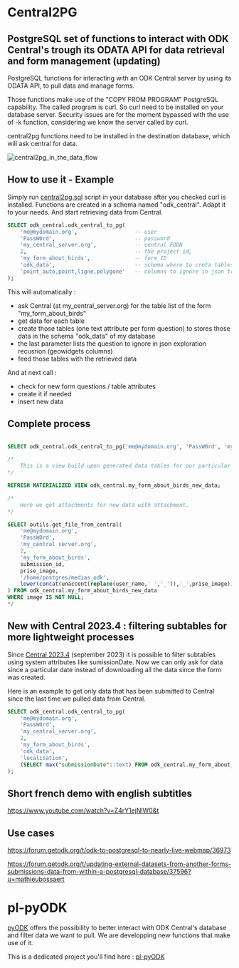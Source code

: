 # Central2PG
## PostgreSQL set of functions to interact with ODK Central's trough its ODATA API for data retrieval and form management (updating)

PostgreSQL functions for interacting with an ODK Central server by using its ODATA API, to pull data and manage forms.

Those functions make use of the "COPY FROM PROGRAM" PostgreSQL capability. The called program is curl. So curl need to be installed on your database server.
Security issues are for the moment bypassed with the use of -k function, considering we know the server called by curl.

central2pg functions need to be installed in the destination database, which will ask central for data.

![central2pg_in_the_data_flow](https://user-images.githubusercontent.com/1642645/165459944-a8bfe56e-6cf3-410d-b337-70fe6d1e5ef3.png)

## How to use it - Example

Simply run [central2pg.sql](https://github.com/mathieubossaert/central2pg/blob/master/central2pg.sql) script in your database after you checked curl is installed.
Functions are created in a schema named "odk_central". Adapt it to your needs.
And start retrieving data from Central.

```sql
SELECT odk_central.odk_central_to_pg(
	'me@mydomain.org',                  -- user
	'PassW0rd',                         -- password
	'my_central_server.org',            -- central FQDN
	2,                                  -- the project id, 
	'my_form_about_birds',              -- form ID
	'odk_data',                         -- schema where to creta tables and store data
	'point_auto,point,ligne,polygone'	-- columns to ignore in json transformation to database attributes (geojson fields of GeoWidgets)
);


```

This will automatically : 
* ask Central (at my_central_server.org) for the table list of the form "my_form_about_birds"
* get data for each table
* create those tables (one text attribute per form question) to stores those data in the schema "odk_data" of my database
* the last parameter lists the question to ignore in json exploration recusrion (geowidgets columns)
* feed those tables with the retrieved data

And at next call : 
* check for new form questions / table attributes
* create it if needed
* insert new data

## Complete process
```sql

SELECT odk_central.odk_central_to_pg('me@mydomain.org', 'PassW0rd', 'my_central_server.org', 2, 'my_form_about_birds', 'odk_data','localisation');

/* 
	This is a view build upon generated data tables for our particular needs. It shows only new data (wich are not already in our internal database)
*/

REFRESH MATERIALIZED VIEW odk_central.my_form_about_birds_new_data;

/* 	
	Here we get attachments for new data with attachment.
*/

SELECT outils.get_file_from_central(
	'me@mydomain.org',
	'PassW0rd',
	'my_central_server.org', 
	2, 
	'my_form_about_birds',
	submission_id,
	prise_image,
	'/home/postgres/medias_odk',
	lower(concat(unaccent(replace(user_name,' ','_')),'_',prise_image))
) FROM odk_central.my_form_about_birds_new_data
WHERE image IS NOT NULL;
*/
```

## New with Central 2023.4 : filtering subtables for more lightweight processes

Since [Central 2023.4](https://forum.getodk.org/t/odk-central-2023-4-more-visible-entities-and-single-sign-on/43212) (september 2023) it is possible to filter subtables using system attributes like sumissionDate.
Now we can only ask for data since a particular date instead of downloading all the data since the form was created.

Here is an example to get only data that has been submitted to Central since the last time we pulled data from Central.
```sql
SELECT odk_central.odk_central_to_pg(
	'me@mydomain.org', 
	'PassW0rd', 
	'my_central_server.org', 
	2, 
	'my_form_about_birds', 
	'odk_data',
	'localisation', 
	(SELECT max("submissionDate"::text) FROM odk_central.my_form_about_birds_submissions_data)
);
```

## Short french demo with english subtitles
https://www.youtube.com/watch?v=Z4rY1ejNlW0&t

## Use cases
https://forum.getodk.org/t/odk-to-postgresql-to-nearly-live-webmap/36973

https://forum.getodk.org/t/updating-external-datasets-from-another-forms-submissions-data-from-within-a-postgresql-database/37596?u=mathieubossaert

# pl-pyODK

[pyODK](https://getodk.github.io/pyodk/) offers the possibility to better interact with ODK Central's database and filter data we want to pull.
We are developping new functions that make use of it.

This is a dedicated project you'll find here : [pl-pyODK](https://github.com/mathieubossaert/pl-pyodk)

